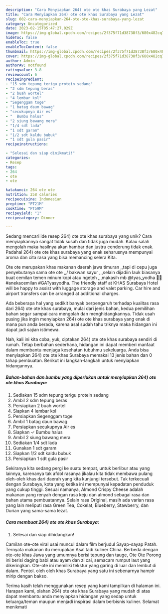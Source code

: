 ```yaml
---
description: "Cara Menyiapkan 264) ote ote khas Surabaya yang Lezat"
title: "Cara Menyiapkan 264) ote ote khas Surabaya yang Lezat"
slug: 602-cara-menyiapkan-264-ote-ote-khas-surabaya-yang-lezat
category: Uncategorized
date: 2023-02-15T05:47:27.029Z
image: https://img-global.cpcdn.com/recipes/2f375f71d38738f3/680x482cq70/264-ote-ote-khas-surabaya-foto-resep-utama.jpg
hideToc: false
enableToc: true
enableTocContent: false
thumbnail: https://img-global.cpcdn.com/recipes/2f375f71d38738f3/680x482cq70/264-ote-ote-khas-surabaya-foto-resep-utama.jpg
cover: https://img-global.cpcdn.com/recipes/2f375f71d38738f3/680x482cq70/264-ote-ote-khas-surabaya-foto-resep-utama.jpg
author: Admin
authorAv: notfound
ratingvalue: 3.8
reviewcount: 6
recipeingredient:
- "15 sdm tepung terigu protein sedang"
- "2 sdm tepung beras"
- "2 buah wortel"
- "4 lembar kol"
- "Segenggam toge"
- "1 batag daun bawag"
- "secukupnya Air es"
- "  Bumbu halus"
- "2 siung bawang mera"
- "1/4 sdt lada"
- "1 sdt garam"
- "1/2 sdt kaldu bubuk"
- "1 sdt gula pasir"
recipeinstructions:

- "Selesai dan siap dinikmati!"
categories:
- Resep
tags:
- 264
- ote
- ote

katakunci: 264 ote ote 
nutrition: 258 calories
recipecuisine: Indonesian
preptime: "PT21M"
cooktime: "PT59M"
recipeyield: "1"
recipecategory: Dinner

---
```





Sedang mencari ide resep 264) ote ote khas surabaya yang unik? Cara menyiapkannya sangat tidak susah dan tidak juga mudah. Kalau salah mengolah maka hasilnya akan hambar dan justru cenderung tidak enak. Padahal 264) ote ote khas surabaya yang enak seharusnya mempunyai aroma dan cita rasa yang bisa memancing selera Kita.





Ote ote merupakan khas makanan daerah jawa timuran ,,tapi di cepu juga penyebutanya sama ote ote ,,/ bakwan sayur ,,,selain dijadiin lauk biasanya buat cemilan temen minum kopi atau ngeteh ,,,makasih mb @tyas_yodha 🙏🥰 #anekacemilan #GATyasyodha. The friendly staff at KHAS Surabaya Hotel will be happy to assist with luggage storage and valet parking. Car hire and airport transfers can be arranged at additional charges.

Ada beberapa hal yang sedikit banyak berpengaruh terhadap kualitas rasa dari 264) ote ote khas surabaya, mulai dari jenis bahan, kedua pemilihan bahan segar sampai cara mengolah dan menghidangkannya. Tidak usah pusing jika ingin menyiapkan 264) ote ote khas surabaya yang enak di mana pun anda berada, karena asal sudah tahu triknya maka hidangan ini dapat jadi sajian istimewa.






Nah, kali ini kita coba, yuk, ciptakan 264) ote ote khas surabaya sendiri di rumah. Tetap berbahan sederhana, hidangan ini dapat memberi manfaat dalam membantu menjaga kesehatan tubuhmu sekeluarga. Anda bisa menyiapkan 264) ote ote khas Surabaya memakai 13 jenis bahan dan 0 tahap pembuatan. Berikut ini langkah-langkah untuk menyiapkan hidangannya.

<!--inarticleads1-->

##### Bahan-bahan dan bumbu yang diperlukan untuk menyiapkan 264) ote ote khas Surabaya:

1. Sediakan 15 sdm tepung terigu protein sedang
1. Ambil 2 sdm tepung beras
1. Persiapkan 2 buah wortel
1. Siapkan 4 lembar kol
1. Persiapkan Segenggam toge
1. Ambil 1 batag daun bawag
1. Persiapkan secukupnya Air es
1. Siapkan  ✓ Bumbu halus
1. Ambil 2 siung bawang mera
1. Sediakan 1/4 sdt lada
1. Gunakan 1 sdt garam
1. Siapkan 1/2 sdt kaldu bubuk
1. Persiapkan 1 sdt gula pasir


Sekiranya kita sedang pergi ke suatu tempat, untuk berlibur atau yang lainnya, karenanya tak afdol rasanya jikalau kita tidak membawa pulang oleh-oleh khas dari daerah yang kita kunjungi tersebut. Tak terkecuali dengan Surabaya, kota yang ketika ini mempunyai kepadatan penduduk yang cukup tinggi. Sesuai namanya, Almond Crispy Cheese adalah makanan yang renyah dengan rasa keju dan almond sebagai rasa dan bahan utama pembuatannya. Selain rasa Original, masih ada varian rasa yang lain meliputi rasa Green Tea, Cokelat, Blueberry, Stawberry, dan Durian yang sama-sama lezat. 

<!--inarticleads2-->

##### Cara membuat 264) ote ote khas Surabaya:


1. Selesai dan siap dihidangkan!

Camilan ote-ote viral usai muncul dalam film berjudul Sayap-sayap Patah. Ternyata makanan itu merupakan Asal tadi kuliner China. Berbeda dengan ote-ote khas Jawa yang umumnya berisi tepung dan tauge, Ote Ote Porong ini berisi daging babi atau ayam dan zi cai, semacam rumput laut yang dikeringkan. Ote-ote ini memiliki tekstur yang garing di luar dan lembut di dalam. Pentol. oleh oleh khas Surabaya yang satu ini sebenarnya hampir mirip dengan bakso. 

Terima kasih telah menggunakan resep yang kami tampilkan di halaman ini. Harapan kami, olahan 264) ote ote khas Surabaya yang mudah di atas dapat membantu anda menyiapkan hidangan yang sedap untuk keluarga/teman maupun menjadi inspirasi dalam berbisnis kuliner. Selamat menikmati
